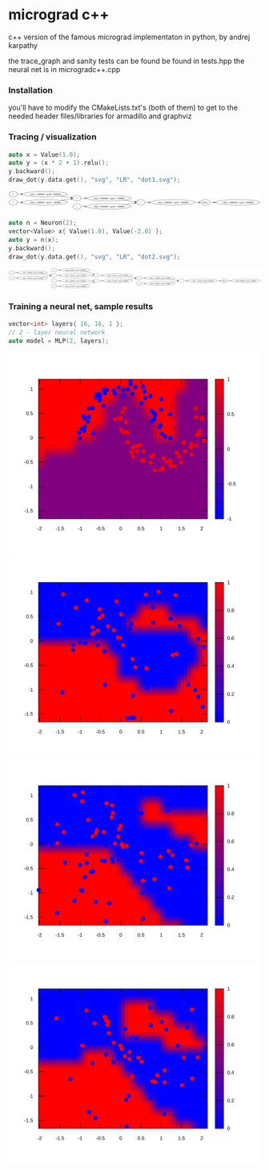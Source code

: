 # micrograd c++

c++ version of the famous micrograd implementaton in python, by andrej karpathy

the trace_graph and sanity tests can be found be found in tests.hpp
the neural net is in microgradc++.cpp 

### Installation

you'll have to modify the CMakeLists.txt's (both of them) to get to the needed header files/libraries for armadillo and graphviz

### Tracing / visualization

```cpp
auto x = Value(1.0);
auto y = (x * 2 + 1).relu();
y.backward();
draw_dot(y.data.get(), "svg", "LR", "dot1.svg");
```

![a very simple example](dot1.svg)

```cpp
auto n = Neuron(2);
vector<Value> x{ Value(1.0), Value(-2.0) };
auto y = n(x);
y.backward();
draw_dot(y.data.get(), "svg", "LR", "dot2.svg");
```

![a simple 2D neuron](dot2.svg)

### Training a neural net, sample results

```cpp
vector<int> layers{ 16, 16, 1 };
// 2 - layer neural network
auto model = MLP(2, layers);
```

![microgradc++/data.txt](data_boundary.svg)
![make_moon1](sample1_boundary.svg)
![make_moon2](sample2_boundary.svg)
![make_moon3](sample3_boundary.svg)